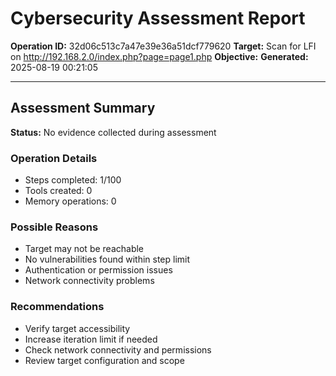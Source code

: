 # Cybersecurity Assessment Report

**Operation ID:** 32d06c513c7a47e39e36a51dcf779620
**Target:** Scan for LFI on http://192.168.2.0/index.php?page=page1.php
**Objective:** 
**Generated:** 2025-08-19 00:21:05

---

## Assessment Summary

**Status:** No evidence collected during assessment

### Operation Details
- Steps completed: 1/100
- Tools created: 0
- Memory operations: 0

### Possible Reasons
- Target may not be reachable
- No vulnerabilities found within step limit
- Authentication or permission issues
- Network connectivity problems

### Recommendations
- Verify target accessibility
- Increase iteration limit if needed
- Check network connectivity and permissions
- Review target configuration and scope
